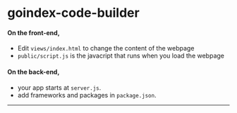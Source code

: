 # goindex-code-builder

#### On the front-end,

- Edit `views/index.html` to change the content of the webpage
- `public/script.js` is the javacript that runs when you load the webpage   

#### On the back-end,
- your app starts at `server.js`.
- add frameworks and packages in `package.json`.

---